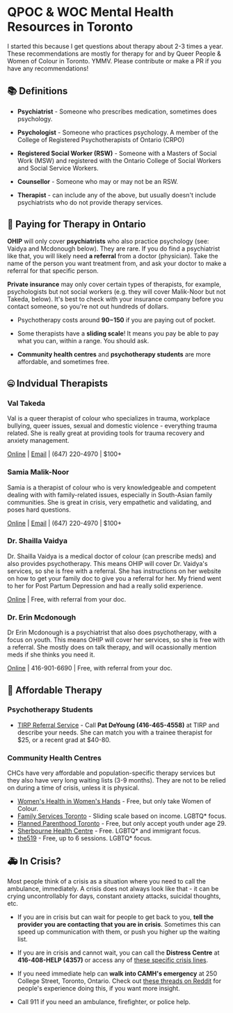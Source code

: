 # QPOC & WOC Mental Health Resources in Toronto

I started this because I get questions about therapy about 2-3 times a year. These recommendations are mostly for therapy for and by Queer People & Women of Colour in Toronto. YMMV. Please contribute or make a PR if you have any recommendations! 

## 📚 Definitions
- **Psychiatrist** - Someone who prescribes medication, sometimes does psychology.

- **Psychologist** - Someone who practices psychology. A member of the College of Registered Psychotherapists of Ontario (CRPO)

- **Registered Social Worker (RSW)** - Someone with a Masters of Social Work (MSW) and registered with the Ontario College of Social Workers and Social Service Workers.

- **Counsellor** - Someone who may or may not be an RSW.

- **Therapist** - can include any of the above, but usually doesn't include psychiatrists who do not provide therapy services.



## 💸 Paying for Therapy in Ontario
**OHIP** will only cover **psychiatrists** who also practice psychology (see: Vaidya and Mcdonough below). They are rare. If you do find a psychiatrist like that, you will likely need **a referral** from a doctor (physician). Take the name of the person you want treatment from, and ask your doctor to make a referral for that specific person.

**Private insurance** may only cover certain types of therapists, for example, psychologists but not social workers (e.g. they will cover Malik-Noor but not Takeda, below). It's best to check with your insurance company before you contact someone, so you're not out hundreds of dollars.

- Psychotherapy costs around **$90-$150** if you are paying out of pocket.

- Some therapists have a **sliding scale**! It means you pay be able to pay what you can, within a range. You should ask.

- **Community health centres** and **psychotherapy students** are more affordable, and sometimes free.


## 🤐 Indvidual Therapists


### Val Takeda

Val is a queer therapist of colour who specializes in trauma, workplace bullying, queer issues, sexual and domestic violence - everything trauma related. She is really great at providing tools for trauma recovery and anxiety management.

[Online](https://therapists.psychologytoday.com/rms/name/Valerie_Tamiko_Takeda_MSW,RSW_Toronto_Ontario_111470) | [Email](valtakeda@rogers.com) | (647) 220-4970 | $100+


### Samia Malik-Noor

Samia is a therapist of colour who is very knowledgeable and competent dealing with with family-related issues, especially in South-Asian family communities. She is great in crisis, very empathetic and validating, and poses hard questions.

[Online](https://therapists.psychologytoday.com/rms/name/Samia_Malik-Noor_BA,RP_Toronto_Ontario_214902) | [Email](smalik_noor@hotmail.com) | (647) 220-4970 | $100+


### Dr. Shailla Vaidya

Dr. Shailla Vaidya is a medical doctor of colour (can prescribe meds) and also provides psychotherapy. This means OHIP will cover Dr. Vaidya's services, so she is free with a referral. She has instructions on her website on how to get your family doc to give you a referral for her. My friend went to her for Post Partum Depression and had a really solid experience.

[Online](http://www.drvaidya.ca/#!about-my-practice/coyx) | Free, with referral from your doc.

### Dr. Erin Mcdonough

Dr Erin Mcdonough is a psychiatrist that also does psychotherapy, with a focus on youth. This means OHIP will cover her services, so she is free with a referral. She mostly does on talk therapy, and will ocassionally mention meds if she thinks you need it.

[Online](http://ca.linkedin.com/pub/erin-mcdonough/25/638/a22) | 416-901-6690 | Free, with referral from your doc.


## 💞 Affordable Therapy


### Psychotherapy Students 
- [TIRP Referral Service](http://www.tirp.ca/therapy.html) - Call **Pat DeYoung (416-465-4558)** at TIRP and describe your needs. She can match you with a trainee therapist for $25, or a recent grad at $40-80.

### Community Health Centres 
CHCs have very affordable and population-specific therapy services but they also have very long waiting lists (3-9 months). They are not to be relied on during a time of crisis, unless it is physical.

- [Women's Health in Women's Hands](http://www.whiwh.com/programs_and_services/) - Free, but only take Women of Colour. 
- [Family Services Toronto](http://www.familyservicetoronto.org/programs.html) - Sliding scale based on income. LGBTQ* focus. 
- [Planned Parenthood Toronto](http://www.ppt.on.ca) - Free, but only accept youth under age 29. 
- [Sherbourne Health Centre](http://sherbourne.on.ca/mental-health-services/counselling-services/) - Free. LGBTQ* and immigrant focus.
- [the519](http://www.the519.org/programs/community-counselling) - Free, up to 6 sessions. LGBTQ* focus.

## 🚑 In Crisis?
Most people think of a crisis as a situation where you need to call the ambulance, immediately. A crisis does not always look like that - it can be crying uncontrollably for days, constant anxiety attacks, suicidal thoughts, etc.

- If you are in crisis but can wait for people to get back to you, **tell the provider you are contacting that you are in crisis**. Sometimes this can speed up communication with them, or push you higher up the waiting list.

- If you are in crisis and cannot wait, you can call the **Distress Centre** at **416-408-HELP (4357)** or access any of [these specific crisis lines](http://toronto.cmha.ca/mental-health/find-help/are-you-in-crisis/). 

- If you need immediate help can **walk into CAMH's emergency** at  250 College Street, Toronto, Ontario. Check out [these threads on Reddit](https://www.reddit.com/r/toronto/search?q=camh&restrict_sr=on) for people's experience doing this, if you want more insight.

- Call 911 if you need an ambulance, firefighter, or police help.